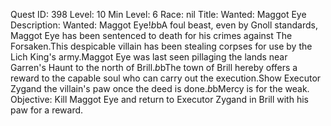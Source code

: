 Quest ID: 398
Level: 10
Min Level: 6
Race: nil
Title: Wanted: Maggot Eye
Description: Wanted: Maggot Eye!$b$bA foul beast, even by Gnoll standards, Maggot Eye has been sentenced to death for his crimes against The Forsaken.This despicable villain has been stealing corpses for use by the Lich King's army.Maggot Eye was last seen pillaging the lands near Garren's Haunt to the north of Brill.$b$bThe town of Brill hereby offers a reward to the capable soul who can carry out the execution.Show Executor Zygand the villain's paw once the deed is done.$b$bMercy is for the weak.
Objective: Kill Maggot Eye and return to Executor Zygand in Brill with his paw for a reward.

